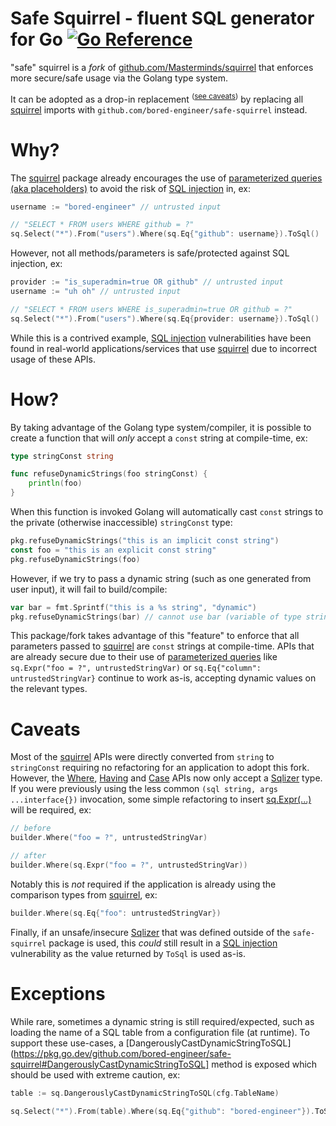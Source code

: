 # Safe Squirrel - fluent SQL generator for Go [![Go Reference](https://pkg.go.dev/badge/github.com/bored-engineer/safe-squirrel.svg)](https://pkg.go.dev/github.com/bored-engineer/safe-squirrel)
"safe" squirrel is a _fork_ of [github.com/Masterminds/squirrel](https://github.com/Masterminds/squirrel) that enforces more secure/safe usage via the Golang type system. 

It can be adopted as a drop-in replacement <sup>([see caveats](#caveats))</sup> by replacing all [squirrel](https://github.com/Masterminds/squirrel) imports with `github.com/bored-engineer/safe-squirrel` instead.

# Why?
The [squirrel](https://github.com/Masterminds/squirrel) package already encourages the use of [parameterized queries (aka placeholders)](https://cheatsheetseries.owasp.org/cheatsheets/Query_Parameterization_Cheat_Sheet.html) to avoid the risk of [SQL injection](https://owasp.org/www-community/attacks/SQL_Injection) in, ex:
```go
username := "bored-engineer" // untrusted input

// "SELECT * FROM users WHERE github = ?"
sq.Select("*").From("users").Where(sq.Eq{"github": username}).ToSql()
```
However, not all methods/parameters is safe/protected against SQL injection, ex:
```go
provider := "is_superadmin=true OR github" // untrusted input
username := "uh oh" // untrusted input

// "SELECT * FROM users WHERE is_superadmin=true OR github = ?"
sq.Select("*").From("users").Where(sq.Eq{provider: username}).ToSql()
```
While this is a contrived example, [SQL injection](https://owasp.org/www-community/attacks/SQL_Injection) vulnerabilities have been found in real-world applications/services that use [squirrel](https://github.com/Masterminds/squirrel) due to incorrect usage of these APIs.

# How?
By taking advantage of the Golang type system/compiler, it is possible to create a function that will _only_ accept a `const` string at compile-time, ex:
```go
type stringConst string

func refuseDynamicStrings(foo stringConst) {
    println(foo)
}
```

When this function is invoked Golang will automatically cast `const` strings to the private (otherwise inaccessible) `stringConst` type:
```go
pkg.refuseDynamicStrings("this is an implicit const string")
const foo = "this is an explicit const string"
pkg.refuseDynamicStrings(foo)
```

However, if we try to pass a dynamic string (such as one generated from user input), it will fail to build/compile:
```go
var bar = fmt.Sprintf("this is a %s string", "dynamic")
pkg.refuseDynamicStrings(bar) // cannot use bar (variable of type string) as stringConst value in argument to refuseDynamicStrings
```

This package/fork takes advantage of this "feature" to enforce that all parameters passed to [squirrel](https://github.com/Masterminds/squirrel) are `const` strings at compile-time. APIs that are already secure due to their use of [parameterized queries](https://cheatsheetseries.owasp.org/cheatsheets/Query_Parameterization_Cheat_Sheet.html) like `sq.Expr("foo = ?", untrustedStringVar)` or `sq.Eq{"column": untrustedStringVar}` continue to work as-is, accepting dynamic values on the relevant types.

# Caveats
Most of the [squirrel](https://github.com/Masterminds/squirrel) APIs were directly converted from `string` to `stringConst` requiring no refactoring for an application to adopt this fork. However, the [Where](https://pkg.go.dev/github.com/bored-engineer/safe-squirrel#SelectBuilder.Where), [Having](https://pkg.go.dev/github.com/bored-engineer/safe-squirrel#SelectBuilder.Having) and [Case](https://pkg.go.dev/github.com/bored-engineer/safe-squirrel#Case) APIs now only accept a [Sqlizer](https://pkg.go.dev/github.com/bored-engineer/safe-squirrel#Sqlizer) type. If you were previously using the less common `(sql string, args ...interface{})` invocation, some simple refactoring to insert [sq.Expr(...)](https://pkg.go.dev/github.com/bored-engineer/safe-squirrel#Expr) will be required, ex:
```go
// before
builder.Where("foo = ?", untrustedStringVar)

// after
builder.Where(sq.Expr("foo = ?", untrustedStringVar))
```
Notably this is _not_ required if the application is already using the comparison types from [squirrel](https://github.com/Masterminds/squirrel), ex:
```go
builder.Where(sq.Eq{"foo": untrustedStringVar})
```

Finally, if an unsafe/insecure [Sqlizer](https://pkg.go.dev/github.com/bored-engineer/safe-squirrel#Sqlizer) that was defined outside of the `safe-squirrel` package is used, this _could_ still result in a [SQL injection](https://owasp.org/www-community/attacks/SQL_Injection) vulnerability as the value returned by `ToSql` is used as-is.

# Exceptions
While rare, sometimes a dynamic string is still required/expected, such as loading the name of a SQL table from a configuration file (at runtime). To support these use-cases, a [DangerouslyCastDynamicStringToSQL](https://pkg.go.dev/github.com/bored-engineer/safe-squirrel#DangerouslyCastDynamicStringToSQL] method is exposed which should be used with extreme caution, ex:
```go
table := sq.DangerouslyCastDynamicStringToSQL(cfg.TableName)

sq.Select("*").From(table).Where(sq.Eq{"github": "bored-engineer"}).ToSql()
```

